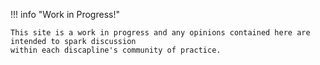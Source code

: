 !!! info "Work in Progress!"

    This site is a work in progress and any opinions contained here are intended to spark discussion
    within each discapline's community of practice.
